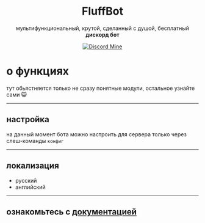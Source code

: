 <div align="center">

# FluffBot

мультифункциональный, крутой, сделанный с душой, бесплатный **дискорд бот**

[![Discord Mine](https://img.shields.io/discord/1152572002088009749?label=discord&logo=discord&logoColor=white)](https://discord.gg/4eVSEj9jku)

</div>

# о функциях

тут обьястняется только не сразу понятные модули, остальное узнайте сами 😺

---
## настройка
на данный момент бота можно настроить для сервера только через слеш-команды `конфиг`

---
## локализация
- русский
- английский

---
## ознакомьтесь с [документацией](https://docs.fluffbot.ru/)

